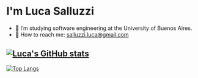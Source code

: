 # I'm Luca Salluzzi


- 📖 I’m studying software engineering at the University of Buenos Aires.
- 📧 How to reach me: salluzzi.luca@gmail.com

[![Luca's GitHub stats](github-readme-stats-alpha-orcin.vercel.app/api?username=salluzziluca&show_icons=true&theme=tokyonight)](https://github.com/anuraghazra/github-readme-stats)
---
[![Top Langs](https://github-readme-stats-alpha-orcin.vercel.app/api/top-langs/?username=salluzziluca&count_private=true&theme=tokyonight)](https://github.com/anuraghazra/github-readme-stats)
<!---
salluzziluca/salluzziluca is a ✨ special ✨ repository because its `README.md` (this file) appears on your GitHub profile.
You can click the Preview link to take a look at your changes.
--->
